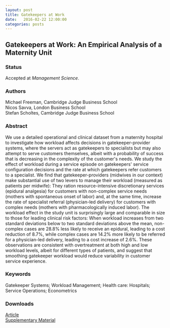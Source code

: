 ```yaml
---
layout: post
title: Gatekeepers at Work
date:   2016-02-22 12:00:00
categories: posts
---
```


## Gatekeepers at Work: An Empirical Analysis of a Maternity Unit

### Status

Accepted at *Management Science*.

### Authors

Michael Freeman, Cambridge Judge Business School<br>
Nicos Savva, London Business School<br>
Stefan Scholtes, Cambridge Judge Business School

### Abstract

We use a detailed operational and clinical dataset from a maternity hospital to investigate how workload affects decisions in gatekeeper-provider systems, where the servers act as gatekeepers to specialists but may also attempt to serve customers themselves, albeit with a probability of success that is decreasing in the complexity of the customer's needs. We study the effect of workload during a service episode on gatekeepers' service configuration decisions and the rate at which gatekeepers refer customers to a specialist. We find that gatekeeper-providers (midwives in our context) make substantial use of two levers to manage their workload (measured as patients per midwife): They ration resource-intensive discretionary services (epidural analgesia) for customers with non-complex service needs (mothers with spontaneous onset of labor) and, at the same time, increase the rate of specialist referral (physician-led delivery) for customers with complex needs (mothers with pharmacologically induced labor). The workload effect in the study unit is surprisingly large and comparable in size to those for leading clinical risk factors: When workload increases from two standard deviations below to two standard deviations above the mean, non-complex cases are 28.8% less likely to receive an epidural, leading to a cost reduction of 8.7%, while complex cases are 14.2% more likely to be referred for a physician-led delivery, leading to a cost increase of 2.6%. These observations are consistent with overtreatment at both high and low workload levels, albeit for different types of patients, and suggest that smoothing gatekeeper workload would reduce variability in customer service experience.

### Keywords

Gatekeeper Systems; Workload Management; Health care: Hospitals; Service Operations; Econometrics

### Downloads

[Article](/research/articles/gatekeepersatwork_feb2016.pdf)<br>
[Supplementary Material](/research/articles/supplementary_gatekeepersatwork_feb2016.pdf)
